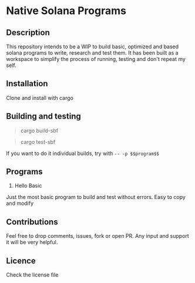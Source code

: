 # Native Solana Programs

## Description
This repository intends to be a WIP to build basic, optimized and based solana programs to write, research and test them. 
It has been built as a workspace to simplify the process of running, testing and don't repeat my self.

## Installation
Clone and install with cargo

## Building and testing

> cargo build-sbf

> cargo test-sbf

If you want to do it individual builds, try with `-- -p $$program$$`

## Programs

1. Hello Basic

Just the most basic program to build and test without errors. Easy to copy and modify


## Contributions

Feel free to drop comments, issues, fork or open PR. Any input and support it will be very helpful.

## Licence

Check the license file
